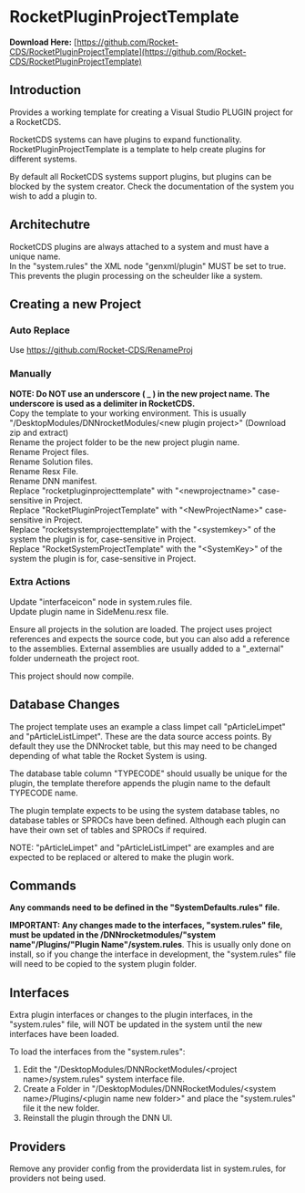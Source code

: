 # RocketPluginProjectTemplate

**Download Here:** [https://github.com/Rocket-CDS/RocketPluginProjectTemplate](https://github.com/Rocket-CDS/RocketPluginProjectTemplate)  

## Introduction
Provides a working template for creating a Visual Studio PLUGIN project for a RocketCDS.

RocketCDS systems can have plugins to expand functionality.  RocketPluginProjectTemplate is a template to help create plugins for different systems.

By default all RocketCDS systems support plugins, but plugins can be blocked by the system creator.  Check the documentation of the system you wish to add a plugin to.

## Architechutre
RocketCDS plugins are always attached to a system and must have a unique name.  
In the "system.rules" the XML node "genxml/plugin" MUST be set to true.  This prevents the plugin processing on the scheulder like a system.


## Creating a new Project

### Auto Replace
Use https://github.com/Rocket-CDS/RenameProj

### Manually
**NOTE: Do NOT use an underscore ( _ ) in the new project name.  The underscore is used as a delimiter in RocketCDS.**  
Copy the template to your working environment. This is usually "/DesktopModules/DNNrocketModules/\<new plugin project>"  (Download zip and extract)  
Rename the project folder to be the new project plugin name.  
Rename Project files.  
Rename Solution files.  
Rename Resx File.  
Rename DNN manifest.  
Replace "rocketpluginprojecttemplate" with "\<newprojectname>" case-sensitive in Project.  
Replace "RocketPluginProjectTemplate" with "\<NewProjectName>" case-sensitive in Project.  
Replace "rocketsystemprojecttemplate" with the "\<systemkey>" of the system the plugin is for, case-sensitive in Project.  
Replace "RocketSystemProjectTemplate" with the "\<SystemKey>" of the system the plugin is for, case-sensitive in Project.  

### Extra Actions 
Update "interfaceicon" node in system.rules file.  
Update plugin name in SideMenu.resx file.  

Ensure all projects in the solution are loaded. The project uses project references and expects the source code, but you can also add a reference to the assemblies. External assemblies are usually added to a "_external" folder underneath the project root.  

This project should now compile.

## Database Changes

The project template uses an example a class limpet call "pArticleLimpet" and "pArticleListLimpet".  These are the data source access points.  By default they use the DNNrocket table, but this may need to be changed depending of what table the Rocket System is using.  

The database table column "TYPECODE" should usually be unique for the plugin, the template therefore appends the plugin name to the default TYPECODE name.

The plugin template expects to be using the system database tables, no database tables or SPROCs have been defined.  Although each plugin can have their own set of tables and SPROCs if required.  

NOTE: "pArticleLimpet" and "pArticleListLimpet" are examples and are expected to be replaced or altered to make the plugin work.

## Commands

**Any commands need to be defined in the "SystemDefaults.rules" file.**

**IMPORTANT: Any changes made to the interfaces, "system.rules" file, must be updated in the /DNNrocketmodules/"system name"/Plugins/"Plugin Name"/system.rules**.  This is usually only done on install, so if you change the interface in development, the "system.rules" file will need to be copied to the system plugin folder.

## Interfaces

Extra plugin interfaces or changes to the plugin interfaces, in the "system.rules" file, will NOT be updated in the system until the new interfaces have been loaded.  

To load the interfaces from the "system.rules":  

1. Edit the "/DesktopModules/DNNRocketModules/\<project name>/system.rules" system interface file.
2. Create a Folder in "/DesktopModules/DNNRocketModules/\<system name>/Plugins/\<plugin name new folder>" and place the "system.rules" file it the new folder.
3. Reinstall the plugin through the DNN UI.

## Providers

Remove any provider config from the providerdata list in system.rules, for providers not being used.
